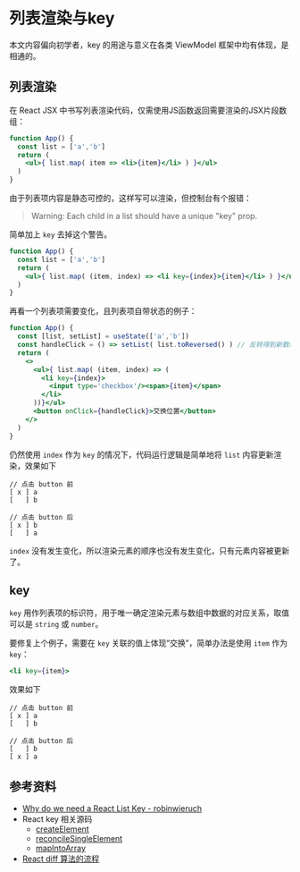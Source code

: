 # 列表渲染与key
本文内容偏向初学者，key 的用途与意义在各类 ViewModel 框架中均有体现，是相通的。

## 列表渲染

在 React JSX 中书写列表渲染代码，仅需使用JS函数返回需要渲染的JSX片段数组：

```jsx
function App() {
  const list = ['a','b']
  return (
    <ul>{ list.map( item => <li>{item}</li> ) }</ul>
  )
}
```

由于列表项内容是静态可控的，这样写可以渲染，但控制台有个报错：
> Warning: Each child in a list should have a unique "key" prop.

简单加上 `key` 去掉这个警告。

```jsx
function App() {
  const list = ['a','b']
  return (
    <ul>{ list.map( (item, index) => <li key={index}>{item}</li> ) }</ul>
  )
}
```

再看一个列表项需要变化，且列表项自带状态的例子：

```jsx
function App() {
  const [list, setList] = useState(['a','b'])
  const handleClick = () => setList( list.toReversed() ) // 反转得到新数组，再使用setList赋值
  return (
    <>
      <ul>{ list.map( (item, index) => (
        <li key={index}>
          <input type='checkbox'/><span>{item}</span>
        </li>
      ))}</ul>
      <button onClick={handleClick}>交换位置</button>
    </>
  )
}
```

仍然使用 `index` 作为 `key` 的情况下，代码运行逻辑是简单地将 `list` 内容更新渲染，效果如下
```
// 点击 button 前
[ x ] a
[   ] b

// 点击 button 后
[ x ] b
[   ] a
```
`index` 没有发生变化，所以渲染元素的顺序也没有发生变化，只有元素内容被更新了。

## key

`key` 用作列表项的标识符，用于唯一确定渲染元素与数组中数据的对应关系，取值可以是 `string` 或 `number`。

要修复上个例子，需要在 `key` 关联的值上体现“交换”，简单办法是使用 `item` 作为 `key`：

```jsx
<li key={item}>
```

效果如下
```
// 点击 button 前
[ x ] a
[   ] b

// 点击 button 后
[   ] b
[ x ] a
```

## 参考资料

- [Why do we need a React List Key - robinwieruch](https://www.robinwieruch.de/react-list-key/)
- React key 相关源码
  - [createElement](https://github.com/facebook/react/blob/5fb2c93f3924ba980444da5698f60651b5ef0689/packages/react/src/jsx/ReactJSXElement.js#L602)
  - [reconcileSingleElement](https://github.com/facebook/react/blob/5fb2c93f3924ba980444da5698f60651b5ef0689/packages/react-reconciler/src/ReactChildFiber.js#L1440)
  - [mapIntoArray](https://github.com/facebook/react/blob/5fb2c93f3924ba980444da5698f60651b5ef0689/packages/react/src/ReactChildren.js#L195)
- [React diff 算法的流程](https://juejin.cn/post/7213695693201260600)